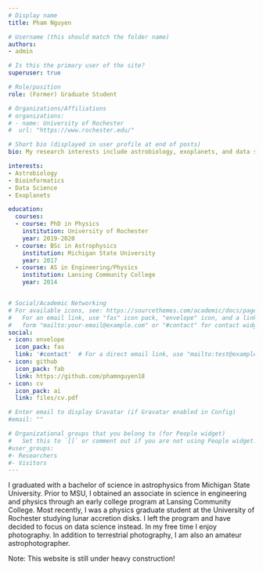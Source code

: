 ```yaml
---
# Display name
title: Pham Nguyen

# Username (this should match the folder name)
authors:
- admin

# Is this the primary user of the site?
superuser: true

# Role/position
role: (Former) Graduate Student

# Organizations/Affiliations
# organizations:
# - name: University of Rochester
#  url: "https://www.rochester.edu/"

# Short bio (displayed in user profile at end of posts)
bio: My research interests include astrobiology, exoplanets, and data science.

interests:
- Astrobiology
- Bioinformatics
- Data Science 
- Exoplanets

education:
  courses:
  - course: PhD in Physics
    institution: University of Rochester
    year: 2019-2020 
  - course: BSc in Astrophysics
    institution: Michigan State University
    year: 2017
  - course: AS in Engineering/Physics
    institution: Lansing Community College
    year: 2014


# Social/Academic Networking
# For available icons, see: https://sourcethemes.com/academic/docs/page-builder/#icons
#   For an email link, use "fas" icon pack, "envelope" icon, and a link in the
#   form "mailto:your-email@example.com" or "#contact" for contact widget.
social:
- icon: envelope
  icon_pack: fas
  link: '#contact'  # For a direct email link, use "mailto:test@example.org".
- icon: github
  icon_pack: fab
  link: https://github.com/phamnguyen18
- icon: cv
  icon_pack: ai
  link: files/cv.pdf

# Enter email to display Gravatar (if Gravatar enabled in Config)
#email: ""

# Organizational groups that you belong to (for People widget)
#   Set this to `[]` or comment out if you are not using People widget.
#user_groups:
#- Researchers
#- Visitors
---
```


I graduated with a bachelor of science in astrophysics from Michigan State University. Prior to MSU, I obtained an associate in science in engineering and physics through an early college program at Lansing Community College. Most recently, I was a physics graduate student at the University of Rochester studying lunar accretion disks. I left the program and have decided to focus on data science instead. In my free time I enjoy photography. In addition to terrestrial photography, I am also an amateur astrophotographer.

Note: This website is still under heavy construction!
